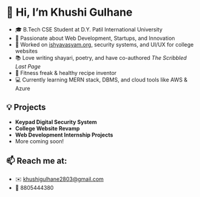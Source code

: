 # 👋 Hi, I’m Khushi Gulhane
- 🎓 B.Tech CSE Student at D.Y. Patil International University
- 💼 Passionate about Web Development, Startups, and Innovation
- 🚀 Worked on [ishyavasyam.org](https://ishyavasyam.org), security systems, and UI/UX for college websites
- 📚 Love writing shayari, poetry, and have co-authored *The Scribbled Last Page*
- 💪 Fitness freak & healthy recipe inventor
- 💻 Currently learning MERN stack, DBMS, and cloud tools like AWS & Azure

## 💡 Projects
- **Keypad Digital Security System**
- **College Website Revamp**
- **Web Development Internship Projects**
- More coming soon!

## 📫 Reach me at:
- ✉️ khushigulhane2803@gmail.com
- 📱 8805444380
